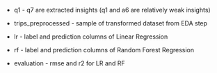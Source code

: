 - q1 - q7 are extracted insights (q1 and a6 are relatively weak insights)

- trips_preprocessed - sample of transformed dataset from EDA step

- lr - label and prediction columns of Linear Regression
- rf - label and prediction columns of Random Forest Regression
- evaluation - rmse and r2 for LR and RF